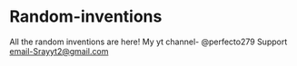 # Random-inventions
All the random inventions are here! 
My yt channel- @perfecto279
Support email-Srayyt2@gmail.com
